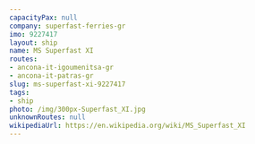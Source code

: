 ```yaml
---
capacityPax: null
company: superfast-ferries-gr
imo: 9227417
layout: ship
name: MS Superfast XI
routes:
- ancona-it-igoumenitsa-gr
- ancona-it-patras-gr
slug: ms-superfast-xi-9227417
tags:
- ship
photo: /img/300px-Superfast_XI.jpg
unknownRoutes: null
wikipediaUrl: https://en.wikipedia.org/wiki/MS_Superfast_XI
---
```

